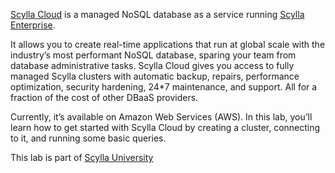 [Scylla Cloud](https://cloud.scylladb.com/) is a managed NoSQL database as a service running [Scylla Enterprise](https://cloud.scylladb.com/).

It allows you to create real-time applications that run at global scale with the industry’s most performant NoSQL database, sparing your team from database administrative tasks. Scylla Cloud gives you access to fully managed Scylla clusters with automatic backup, repairs, performance optimization, security hardening, 24*7 maintenance, and support. All for a fraction of the cost of other DBaaS providers.

Currently, it’s available on Amazon Web Services (AWS). In this lab, you’ll learn how to get started with Scylla Cloud by creating a cluster, connecting to it, and running some basic queries. 

This lab is part of [Scylla University](https://university.scylladb.com/)





